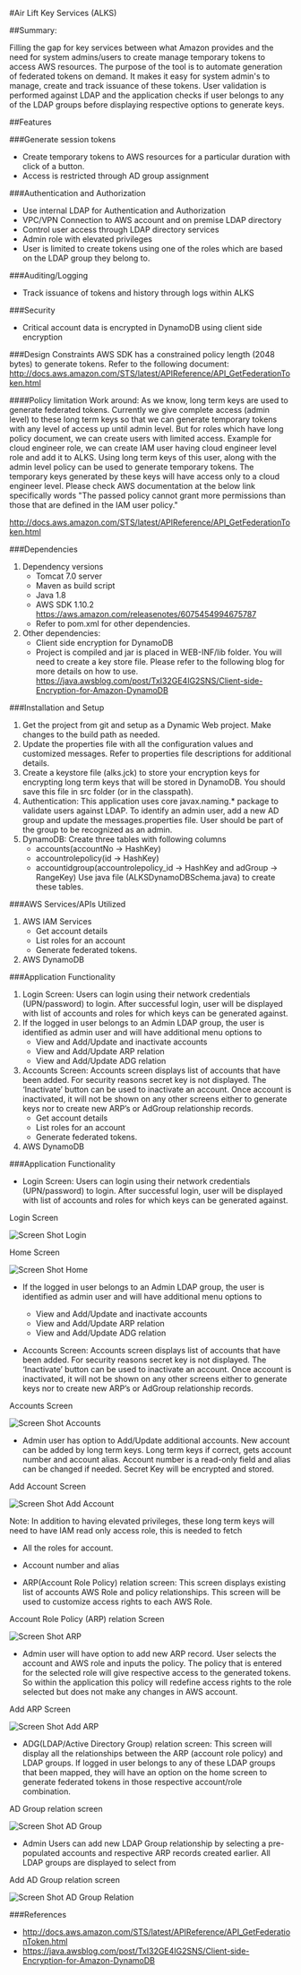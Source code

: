 #Air Lift Key Services (ALKS)

##Summary: 

Filling the gap for key services between what Amazon provides and the need for system admins/users to create manage temporary tokens to access AWS resources.
The purpose of the tool is to automate generation of federated tokens on demand. It makes it easy for system admin's to manage, create and track issuance of these tokens. User validation is performed against LDAP and the application checks if user belongs to any of the LDAP groups before displaying respective options to generate keys.

##Features

###Generate session tokens
* 	Create temporary tokens to AWS resources for a particular duration with click of a button.
* 	Access is restricted through AD group assignment

###Authentication and Authorization
*	Use internal LDAP for Authentication and Authorization
*	VPC/VPN Connection to AWS account and on premise LDAP directory 
*	Control user access through LDAP directory services
*	Admin role with elevated privileges
*	User is limited to create tokens using one of the roles which are based on the LDAP group they belong to.

###Auditing/Logging
* 	Track issuance of tokens and history through logs within ALKS

###Security
*	Critical account data is encrypted in DynamoDB using client side encryption

###Design Constraints
AWS SDK has a constrained policy length (2048 bytes) to generate tokens. 
Refer to the following document: http://docs.aws.amazon.com/STS/latest/APIReference/API_GetFederationToken.html
 
####Policy limitation Work around: 
As we know, long term keys are used to generate federated tokens. Currently we give complete access (admin level) to these long term keys so that we can generate temporary tokens with any level of access up until admin level. But for roles which have long policy document, we can create users with limited access. Example for cloud engineer role, we can create IAM user having cloud engineer level role and add it to ALKS.  Using long term keys of this user, along with the admin level policy can be used to generate temporary tokens.  The temporary keys generated by these keys will have access only to a cloud engineer level. Please check AWS documentation at the below link specifically words "The passed policy cannot grant more permissions than those that are defined in the IAM user policy."

http://docs.aws.amazon.com/STS/latest/APIReference/API_GetFederationToken.html


###Dependencies
1. Dependency versions
    - Tomcat 7.0 server
    - Maven as build script
    - Java 1.8
    - AWS SDK  1.10.2 https://aws.amazon.com/releasenotes/6075454994675787
    - Refer to pom.xml for other dependencies. 
2. Other dependencies:
	- Client side encryption for DynamoDB
	- Project is compiled and jar is placed in WEB-INF/lib folder.  You will need to create a key store file. Please refer to the following blog for more details on how to use. https://java.awsblog.com/post/TxI32GE4IG2SNS/Client-side-Encryption-for-Amazon-DynamoDB

###Installation and Setup
1. Get the project from git and setup as a Dynamic Web project. Make changes to the build path as needed. 
2. Update the properties file with all the configuration values and customized messages. Refer to properties file descriptions for additional details.
3. Create a keystore file (alks.jck) to store your encryption keys for encrypting long term keys that will be stored in DynamoDB. You should save this file in src folder (or in the classpath).
4. Authentication: This application uses core javax.naming.* package to validate users against LDAP. To identify an admin user, add a new AD group and update the messages.properties file. User should be part of the group to be recognized as an admin.
5. DynamoDB: Create three tables with following columns 
    - accounts(accountNo -> HashKey)
    - accountrolepolicy(id -> HashKey)
    - accountidgroup(accountrolepolicy_id -> HashKey and adGroup -> RangeKey) 
      Use java file (ALKSDynamoDBSchema.java) to create these tables.

###AWS Services/APIs Utilized
1. AWS IAM Services
    - Get account details
    - List roles for an account
    - Generate federated tokens.
2. AWS DynamoDB 

###Application Functionality
1. Login Screen: Users can login using their network credentials (UPN/password) to login. 
After successful login, user will be displayed with list of accounts and roles for which keys can be generated against.
2. If the logged in user belongs to an Admin LDAP group, the user is identified as admin user and will have additional menu options to 
    - View and Add/Update and inactivate accounts
    - View and Add/Update ARP relation
    - View and Add/Update ADG relation
3. Accounts Screen: Accounts screen displays list of accounts that have been added. For security reasons secret key is not displayed. The ‘Inactivate’ button can be used to inactivate an account. Once account is inactivated, it will not be shown on any other screens either to generate keys nor to create new ARP’s or AdGroup relationship records. 
    - Get account details
    - List roles for an account
    - Generate federated tokens.
2. AWS DynamoDB 

###Application Functionality
- Login Screen: Users can login using their network credentials (UPN/password) to login. 
After successful login, user will be displayed with list of accounts and roles for which keys can be generated against.

Login Screen

![Screen Shot Login ](/images/login.png)

Home Screen

![Screen Shot Home ](/images/home.png)

- If the logged in user belongs to an Admin LDAP group, the user is identified as admin user and will have additional menu options to 
  - View and Add/Update and inactivate accounts
  - View and Add/Update ARP relation
  - View and Add/Update ADG relation

- Accounts Screen: Accounts screen displays list of accounts that have been added. For security reasons secret key is not displayed. The ‘Inactivate’ button can be used to inactivate an account. Once account is inactivated, it will not be shown on any other screens either to generate keys nor to create new ARP’s or AdGroup relationship records. 

Accounts Screen

![Screen Shot Accounts ](/images/accounts.png)

- Admin user has option to Add/Update additional accounts. New account can be added by long term keys. Long term keys if correct, gets account number and account alias. Account number is a read-only field and alias can be changed if needed. Secret Key will be encrypted and stored.

Add Account Screen

![Screen Shot Add Account ](/images/add_account.png)

Note: In addition to having elevated privileges, these long term keys will need to have IAM read only access role, this is needed to fetch 

  - All the roles for account.
  - Account number and alias 

- ARP(Account Role Policy) relation screen: This screen displays existing list of accounts AWS Role and policy relationships. This screen will be used to customize access rights to each AWS Role.

Account Role Policy (ARP) relation Screen

![Screen Shot ARP ](/images/arp.png)

- Admin user will have option to add new ARP record. User selects the account and AWS role and inputs the policy. The policy that is entered for the selected role will give respective access to the generated tokens. So within the application this policy will redefine access rights to the role selected but does not make any changes in AWS account. 

Add ARP Screen

![Screen Shot Add ARP ](/images/add_arp.png)

- ADG(LDAP/Active Directory Group) relation screen: This screen will display all the relationships between the ARP (account role policy) and LDAP groups.  If logged in user belongs to any of these LDAP groups that been mapped, they will have an option on the home screen to generate federated tokens in those respective account/role combination. 

AD Group relation screen

![Screen Shot AD Group ](/images/adg.png)

- Admin Users can add new LDAP Group relationship by selecting a pre-populated accounts and respective ARP records created earlier. All LDAP groups are displayed to select from

Add AD Group relation screen

![Screen Shot AD Group Relation ](/images/add_adg.png)

###References 

- http://docs.aws.amazon.com/STS/latest/APIReference/API_GetFederationToken.html
- https://java.awsblog.com/post/TxI32GE4IG2SNS/Client-side-Encryption-for-Amazon-DynamoDB

